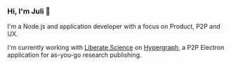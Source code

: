 ### Hi, I'm Juli 👋

I'm a Node.js and application developer with a focus on Product, P2P and UX.

I'm currently working with [Liberate Science](https://github.com/libscie) on [Hypergraph](https://github.com/hypergraph-xyz/desktop), a P2P Electron application for as-you-go research publishing.

